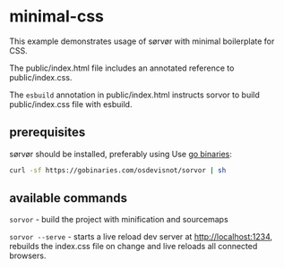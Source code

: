# minimal-css

This example demonstrates usage of sørvør with minimal boilerplate for CSS.

The public/index.html file includes an annotated reference to public/index.css.

The `esbuild` annotation in public/index.html instructs sorvor to build public/index.css file with esbuild.

## prerequisites

sørvør should be installed, preferably using Use [go binaries](https://gobinaries.com/):

```bash
curl -sf https://gobinaries.com/osdevisnot/sorvor | sh
```

## available commands

`sorvor` - build the project with minification and sourcemaps

`sorvor --serve` - starts a live reload dev server at [http://localhost:1234](http://localhost:1234), rebuilds the index.css file on change and live reloads all connected browsers.
